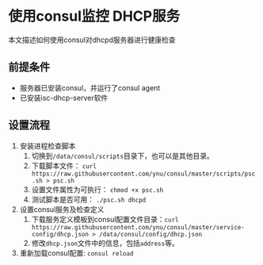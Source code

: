 # 使用consul监控 DHCP服务
本文描述如何使用consul对dhcpd服务器进行健康检查

## 前提条件
- 服务器已安装consul，并运行了consul agent
- 已安装isc-dhcp-server软件

## 设置流程

1. 安装进程检查脚本
    1. 切换到`/data/consul/scripts`目录下，也可以是其他目录。
    2. 下载脚本文件： `curl https://raw.githubusercontent.com/ynu/consul/master/scripts/psc.sh > psc.sh`
    3. 设置文件属性为可执行： `chmod +x psc.sh`
    4. 测试脚本是否可用： `./psc.sh dhcpd`
2. 设置consul服务及检查定义
    1. 下载服务定义模板到consul配置文件目录：`curl https://raw.githubusercontent.com/ynu/consul/master/service-config/dhcp.json > /data/consul/config/dhcp.json`
    2. 修改`dhcp.json`文件中的信息，包括`address`等。
3. 重新加载consul配置: `consul reload`
